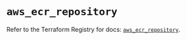 # `aws_ecr_repository`

Refer to the Terraform Registry for docs: [`aws_ecr_repository`](https://registry.terraform.io/providers/hashicorp/aws/6.6.0/docs/resources/ecr_repository).
